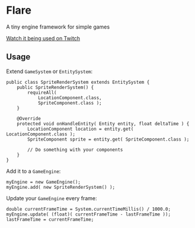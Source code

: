 # Flare
A tiny engine framework for simple games

[Watch it being used on Twitch](http://alwaysbecrafting.stream)

## Usage

Extend `GameSystem` or `EntitySystem`:

	public class SpriteRenderSystem extends EntitySystem {
		public SpriteRenderSystem() {
			requireAll(
				LocationComponent.class,
				SpriteComponent.class );
		}
		
		@Override
		protected void onHandleEntity( Entity entity, float deltaTime ) {
			LocationComponent location = entity.get( LocationComponent.class );
			SpriteComponent sprite = entity.get( SpriteComponent.class );
			
			// Do something with your components
		}
	}

Add it to a `GameEngine`:

	myEngine = new GameEngine();
	myEngine.add( new SpriteRenderSystem() );

Update your `GameEngine` every frame:

	double currentFrameTime = System.currentTimeMillis() / 1000.0;
	myEngine.update( (float)( currentFrameTime - lastFrameTime ));
	lastFrameTime = currentFrameTime;